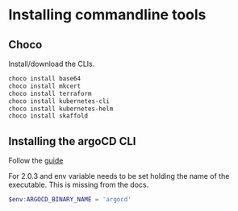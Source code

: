 # Installing commandline tools

## Choco

Install/download the CLIs.

```powershell
choco install base64
choco install mkcert
choco install terraform
choco install kubernetes-cli
choco install kubernetes-helm
choco install skaffold
```

## Installing the argoCD CLI

Follow the [guide](https://argoproj.github.io/argo-cd/cli_installation/)

For 2.0.3 and env variable needs to be set holding the name of the executable. This is missing from the docs.

```powershell
$env:ARGOCD_BINARY_NAME = 'argocd'
```

